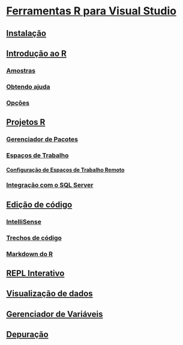 # [Ferramentas R para Visual Studio](index.md)
## [Instalação](installation.md)
## [Introdução ao R](getting-started-with-r.md)
### [Amostras](getting-started-samples.md)
### [Obtendo ajuda](getting-started-help.md)
### [Opções](options.md)
## [Projetos R](projects.md)
### [Gerenciador de Pacotes](package-manager.md)
### [Espaços de Trabalho](workspaces.md)
#### [Configuração de Espaços de Trabalho Remoto](workspaces-remote-setup.md)
### [Integração com o SQL Server](sql-server.md)
## [Edição de código](code-editing.md)
### [IntelliSense](code-intellisense.md)
### [Trechos de código](code-snippets.md)
### [Markdown do R](rmarkdown.md)
## [REPL Interativo](interactive-repl.md)
## [Visualização de dados](visualizing-data.md)
## [Gerenciador de Variáveis](variable-explorer.md)
## [Depuração](debugging.md)